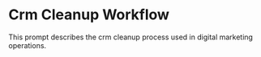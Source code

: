 # Crm Cleanup Workflow

This prompt describes the crm cleanup process used in digital marketing operations.
